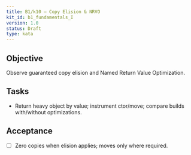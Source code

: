 ```yaml
---
title: B1/k10 — Copy Elision & NRVO
kit_id: b1_fundamentals_I
version: 1.0
status: Draft
type: kata
---
```

## Objective
Observe guaranteed copy elision and Named Return Value Optimization.
## Tasks
- Return heavy object by value; instrument ctor/move; compare builds with/without optimizations.
## Acceptance
- [ ] Zero copies when elision applies; moves only where required.